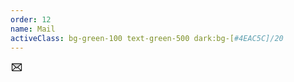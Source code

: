 ```yaml
---
order: 12
name: Mail
activeClass: bg-green-100 text-green-500 dark:bg-[#4EAC5C]/20
---
```


<svg xmlns="http://www.w3.org/2000/svg" width="20" height="20" viewBox="0 0 256 256"><g fill="currentColor"><path d="m224 56l-96 88l-96-88Z" opacity=".2"/><path d="M224 48H32a8 8 0 0 0-8 8v136a16 16 0 0 0 16 16h176a16 16 0 0 0 16-16V56a8 8 0 0 0-8-8Zm-96 85.15L52.57 64h150.86ZM98.71 128L40 181.81V74.19Zm11.84 10.85l12 11.05a8 8 0 0 0 10.82 0l12-11.05l58 53.15H52.57ZM157.29 128L216 74.18v107.64Z"/></g></svg>